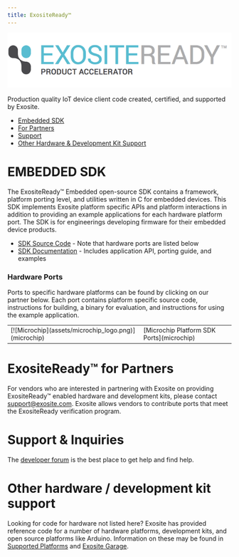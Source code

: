 ```yaml
---
title: ExositeReady™
---
```


![ExositeReady™ Logo](assets/exosite_ready_logo_wide.png)


Production quality IoT device client code created, certified, and supported by Exosite.


* [Embedded SDK](#embedded-sdk)
* [For Partners](#exositeready-for-partners)
* [Support](#support-inquiries)
* [Other Hardware & Development Kit Support](#other-hardware-development-kit-support)



# EMBEDDED SDK
The ExositeReady™ Embedded open-source SDK contains a framework, platform porting level, and utilities written in C for embedded devices.  This SDK implements Exosite platform specific APIs and platform interactions in addition to providing an example applications for each hardware platform port.  The SDK is for engineerings developing firmware for their embedded device products.  

* [SDK Source Code](https://github.com/exosite-ready/er_sdk) - Note that hardware ports are listed below
* [SDK Documentation](http://exosite-ready.github.io/) - Includes application API, porting guide, and examples

### Hardware Ports
Ports to specific hardware platforms can be found by clicking on our partner below.  Each port contains platform specific source code, instructions for building, a binary for evaluation, and instructions for using the example application.

<table  width="100%">
    <tr>
        <td>[![Microchip](assets/microchip_logo.png)](microchip)</td>
        <td>[Microchip Platform SDK Ports](microchip)</td>
    </tr>
</table>

# ExositeReady™ for Partners
For vendors who are interested in partnering with Exosite on providing ExositeReady™ enabled hardware and development kits, please contact [support@exosite.com](mailto:support@exosite.com).  Exosite allows vendors to contribute ports that meet the ExositeReady verification program.  


# Support & Inquiries
The [developer forum](https://community.exosite.com/) is the best place to get help and find help.  

# Other hardware / development kit support
Looking for code for hardware not listed here?  Exosite has provided reference code for a number of hardware platforms, development kits, and open source platforms like Arduino.  Information on these may be found in [Supported Platforms](https://support.exosite.com/hc/en-us/categories/200011008-Hardware-Platform) and [Exosite Garage](https://github.com/exosite-garage).  
